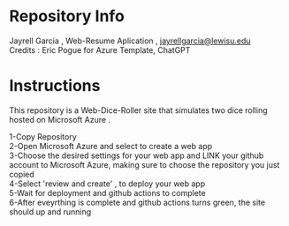 # Repository Info
Jayrell Garcia , Web-Resume Aplication , jayrellgarcia@lewisu.edu <br>
Credits : Eric Pogue for Azure Template, ChatGPT


# Instructions

This repository is a Web-Dice-Roller site that simulates two dice rolling hosted on  Microsoft Azure .

1-Copy Repository<br>
2-Open Microsoft  Azure and select to create a web app<br>
3-Choose the desired settings for your web app and LINK your github account to Microsoft Azure, making sure to choose the repository you just copied<br>
4-Select 'review and create' , to deploy your web app<br>
5-Wait for deployment and github actions to complete<br>
6-After eveyrthing is complete and github actions turns green, the site should up and running<br>
